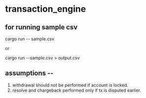 # transaction_engine

## for running sample csv

cargo run -- sample.csv

or 

cargo run --sample.csv > output.csv

## assumptions --

1. withdrawal should not be performed if account is locked.
2. resolve and chargeback performed only if tx is disputed earlier.